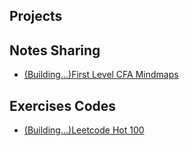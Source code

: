 ## Projects
## Notes Sharing
- [(Building...)First Level CFA Mindmaps](https://github.com/RuiqiTang/CFA-I-Mindmaps)
## Exercises Codes
- [(Building...)Leetcode Hot 100](https://github.com/RuiqiTang/Leetcode-Hot-100)
